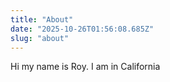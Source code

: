 ```yaml
---
title: "About"
date: "2025-10-26T01:56:08.685Z"
slug: "about"
---
```



Hi my name is Roy. I am in California

